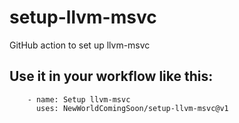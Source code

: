# setup-llvm-msvc
GitHub action to set up llvm-msvc


## Use it in your workflow like this:
```
    - name: Setup llvm-msvc
      uses: NewWorldComingSoon/setup-llvm-msvc@v1
```        
